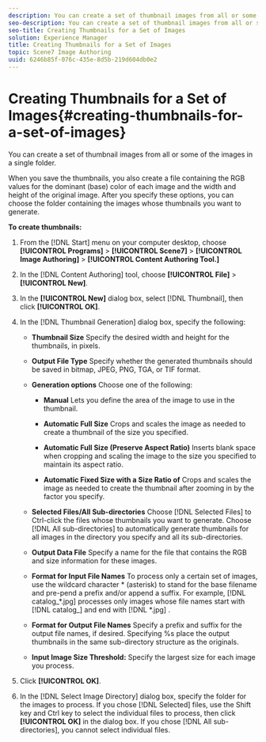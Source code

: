 ```yaml
---
description: You can create a set of thumbnail images from all or some of the images in a single folder.
seo-description: You can create a set of thumbnail images from all or some of the images in a single folder.
seo-title: Creating Thumbnails for a Set of Images
solution: Experience Manager
title: Creating Thumbnails for a Set of Images
topic: Scene7 Image Authoring
uuid: 6246b85f-076c-435e-8d5b-219d604db0e2
---
```


# Creating Thumbnails for a Set of Images{#creating-thumbnails-for-a-set-of-images}

You can create a set of thumbnail images from all or some of the images in a single folder.

When you save the thumbnails, you also create a file containing the RGB values for the dominant (base) color of each image and the width and height of the original image. After you specify these options, you can choose the folder containing the images whose thumbnails you want to generate.

**To create thumbnails:**

1. From the [!DNL Start] menu on your computer desktop, choose **[!UICONTROL Programs]** > **[!UICONTROL Scene7]** > **[!UICONTROL Image Authoring]** > **[!UICONTROL Content Authoring Tool.]**
1. In the [!DNL Content Authoring] tool, choose **[!UICONTROL File]** > **[!UICONTROL New]**.
1. In the **[!UICONTROL New]** dialog box, select [!DNL Thumbnail], then click **[!UICONTROL OK]**.
1. In the [!DNL Thumbnail Generation] dialog box, specify the following:

    * **Thumbnail Size**
    Specify the desired width and height for the thumbnails, in pixels. 
    * **Output File Type**
    Specify whether the generated thumbnails should be saved in bitmap, JPEG, PNG, TGA, or TIF format. 
    * **Generation options**
    Choose one of the following:

      * **Manual**
      Lets you define the area of the image to use in the thumbnail.

      * **Automatic Full Size**
      Crops and scales the image as needed to create a thumbnail of the size you specified.

      * **Automatic Full Size (Preserve Aspect Ratio)**
      Inserts blank space when cropping and scaling the image to the size you specified to maintain its aspect ratio.

      * **Automatic Fixed Size with a Size Ratio of**
      Crops and scales the image as needed to create the thumbnail after zooming in by the factor you specify. 
    
    * **Selected Files/All Sub-directories**
    Choose [!DNL Selected Files] to Ctrl-click the files whose thumbnails you want to generate. Choose [!DNL All sub-directories] to automatically generate thumbnails for all images in the directory you specify and all its sub-directories. 
    
    * **Output Data File**
    Specify a name for the file that contains the RGB and size information for these images. 
    * **Format for Input File Names**
    To process only a certain set of images, use the wildcard character &#42; (asterisk) to stand for the base filename and pre-pend a prefix and/or append a suffix. For example, [!DNL catalog_*.jpg] processes only images whose file names start with [!DNL catalog_] and end with [!DNL *.jpg] . 
    
    * **Format for Output File Names**
    Specify a prefix and suffix for the output file names, if desired. Specifying %s place the output thumbnails in the same sub-directory structure as the originals. 
    * **Input Image Size Threshold:**
    Specify the largest size for each image you process.

1. Click **[!UICONTROL OK]**.
1. In the [!DNL Select Image Directory] dialog box, specify the folder for the images to process.
If you chose [!DNL Selected] files, use the Shift key and Ctrl key to select the individual files to process, then click **[!UICONTROL OK]** in the dialog box. If you chose [!DNL All sub-directories], you cannot select individual files. 

